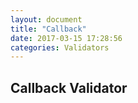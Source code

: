 ```yaml
---
layout: document
title: "Callback"
date: 2017-03-15 17:28:56
categories: Validators
---
```


## Callback Validator
